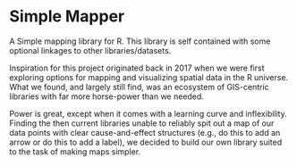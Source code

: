 # Simple Mapper
 A Simple mapping library for R. This library is self contained with some optional linkages to other libraries/datasets.

Inspiration for this project originated back in 2017 when we were first exploring options for mapping and visualizing spatial data in the R universe. What we found, and largely still find, was an ecosystem of GIS-centric libraries with far more horse-power than we needed.

Power is great, except when it comes with a learning curve and inflexibility. Finding the then current libraries unable to reliably spit out a map of our data points with clear cause-and-effect structures (e.g., do this to add an arrow or do this to add a label), we decided to build our own library suited to the task of making maps simpler.